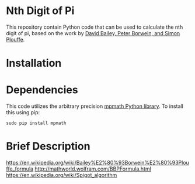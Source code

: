 # Nth Digit of Pi
This repository contain Python code that can be used to calculate the nth digit of pi, based on the work by [David Bailey, Peter Borwein, and Simon Plouffe](http://www.ams.org/journals/mcom/1997-66-218/S0025-5718-97-00856-9/home.html).

# Installation

# Dependencies
This code utilizes the arbitrary precision [mpmath Python library](http://mpmath.org/doc/current/). To install this using pip:

    sudo pip install mpmath

# Brief Description
https://en.wikipedia.org/wiki/Bailey%E2%80%93Borwein%E2%80%93Plouffe_formula
http://mathworld.wolfram.com/BBPFormula.html
https://en.wikipedia.org/wiki/Spigot_algorithm